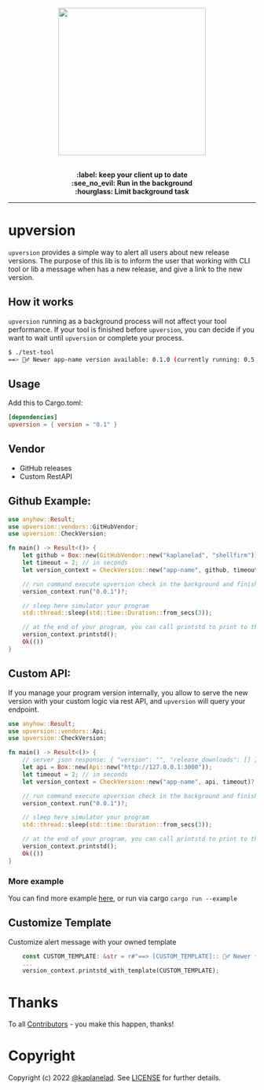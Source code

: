 
<p align="center">
<br/>
<br/>
<br/>
   <img src="logo-here" width="300"/>
<br/>
<br/>
</p>
<p align="center">
<b>:label: keep your client up to date</b>
<br/>
<b>:see_no_evil: Run in the background</b>
<br/>
<b>:hourglass: Limit background task</b>
<br/>
<hr/>
</p>

# upversion

`upversion` provides a simple way to alert all users about new release versions.
The purpose of this lib is to inform the user that working with CLI tool or lib a message when has a new release, and give a link to the new version.

## How it works
`upversion` running as a background process will not affect your tool performance. If your tool is finished before `upversion`, you can decide if you want to wait until `upversion` or complete your process.

```sh
$ ./test-tool
==> 🙆‍♂️ Newer app-name version available: 0.1.0 (currently running: 0.5.2) | Link: <dynamic-link>
```

## Usage
Add this to Cargo.toml:
```toml
[dependencies]
upversion = { version = "0.1" }
```

## Vendor
* GitHub releases
* Custom RestAPI


## Github Example:
```rs
use anyhow::Result;
use upversion::vendors::GitHubVendor;
use upversion::CheckVersion;

fn main() -> Result<()> {
    let github = Box::new(GitHubVendor::new("kaplanelad", "shellfirm"));
    let timeout = 2; // in seconds
    let version_context = CheckVersion::new("app-name", github, timeout)?;

    // run command execute upversion check in the background and finish immediately.
    version_context.run("0.0.1")?;

    // sleep here simulator your program
    std::thread::sleep(std::time::Duration::from_secs(3));

    // at the end of your program, you can call printstd to print to the STDOUT a alert information for a new version which released
    version_context.printstd();
    Ok(())
}
```

## Custom API:
If you manage your program version internally, you allow to serve the new version with your custom logic via rest API, and `upversion` will query your endpoint.
```rs
use anyhow::Result;
use upversion::vendors::Api;
use upversion::CheckVersion;

fn main() -> Result<()> {
    // server json response: { "version": "", "release_downloads": [] }
    let api = Box::new(Api::new("http://127.0.0.1:3000"));
    let timeout = 2; // in seconds
    let version_context = CheckVersion::new("app-name", api, timeout)?;

    // run command execute upversion check in the background and finish immediately.
    version_context.run("0.0.1")?;

    // sleep here simulator your program
    std::thread::sleep(std::time::Duration::from_secs(3));

    // at the end of your program, you can call printstd to print to the STDOUT a alert information for a new version which released
    version_context.printstd();
    Ok(())
}
```

### More example
You can find more example [here](./examples/), or run via cargo `cargo run --example`


## Customize Template
Customize alert message with your owned template
```rs
    const CUSTOM_TEMPLATE: &str = r#"==> [CUSTOM_TEMPLATE]:: 🙆‍♂️ Newer {{ app_name }} version available: {{ new_version }} (currently running: {{ current_version }}) {% if download_link %}| Link: {{ download_link }} {% endif %}"#;
    ... 
    version_context.printstd_with_template(CUSTOM_TEMPLATE);
```


# Thanks
To all [Contributors](https://github.com/rusty-ferris-club/upversion/graphs/contributors) - you make this happen, thanks!

# Copyright
Copyright (c) 2022 [@kaplanelad](https://github.com/kaplanelad). See [LICENSE](LICENSE.txt) for further details.


